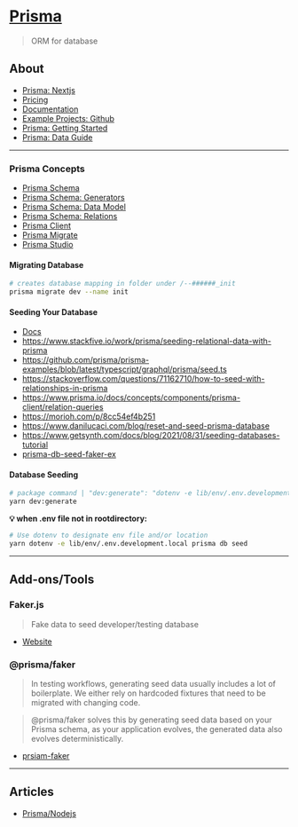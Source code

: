 # [Prisma](https://www.prisma.io)
> ORM for database

## About
- [Prisma: Nextjs](https://www.prisma.io/nextjs)
- [Pricing](https://www.prisma.io/pricing)
- [Documentation](https://www.prisma.io/docs/)
- [Example Projects: Github](https://github.com/prisma/prisma-examples)
- [Prisma: Getting Started](https://www.prisma.io/docs/getting-started)
- [Prisma: Data Guide](https://www.prisma.io/dataguide/)

---

### Prisma Concepts
- [Prisma Schema](https://www.prisma.io/docs/concepts/components/prisma-schema)
- [Prisma Schema: Generators](https://www.prisma.io/docs/concepts/components/prisma-schema/generators)
- [Prisma Schema: Data Model](https://www.prisma.io/docs/concepts/components/prisma-schema/data-model)
- [Prisma Schema: Relations](https://www.prisma.io/docs/concepts/components/prisma-schema/relations)
- [Prisma Client](https://www.prisma.io/docs/concepts/components/prisma-client)
- [Prisma Migrate](https://www.prisma.io/docs/concepts/components/prisma-migrate)
- [Prisma Studio](https://www.prisma.io/docs/concepts/components/prisma-studio)

#### Migrating Database
```bash
# creates database mapping in folder under /--######_init 
prisma migrate dev --name init
```

#### Seeding Your Database
- [Docs](https://www.prisma.io/docs/guides/database/seed-database)
- https://www.stackfive.io/work/prisma/seeding-relational-data-with-prisma
- https://github.com/prisma/prisma-examples/blob/latest/typescript/graphql/prisma/seed.ts
- https://stackoverflow.com/questions/71162710/how-to-seed-with-relationships-in-prisma
- https://www.prisma.io/docs/concepts/components/prisma-client/relation-queries
- https://morioh.com/p/8cc54ef4b251
- https://www.danilucaci.com/blog/reset-and-seed-prisma-database
- https://www.getsynth.com/docs/blog/2021/08/31/seeding-databases-tutorial
- [prisma-db-seed-faker-ex](https://lewistyler.xyz/2022/02/04/prisma-db-seed-faker-example/)

#### Database Seeding
```bash
# package command | "dev:generate": "dotenv -e lib/env/.env.development.local npx prisma generate",
yarn dev:generate
```

**💡 when .env file not in rootdirectory:**
```bash 
# Use dotenv to designate env file and/or location
yarn dotenv -e lib/env/.env.development.local prisma db seed  
```
---

## Add-ons/Tools

### Faker.js
> Fake data to seed developer/testing database

- [Website](https://fakerjs.dev/)

### @prisma/faker
>In testing workflows, generating seed data usually includes a lot of boilerplate. We either rely on hardcoded fixtures that need to be migrated with changing code.

>@prisma/faker solves this by generating seed data based on your Prisma schema, as your application evolves, the generated data also evolves deterministically.

- [prsiam-faker](https://github.com/maticzav/prisma-faker)

---

## Articles

- [Prisma/Nodejs](https://www.digitalocean.com/community/tutorials/how-to-build-a-rest-api-with-prisma-and-postgresql)

